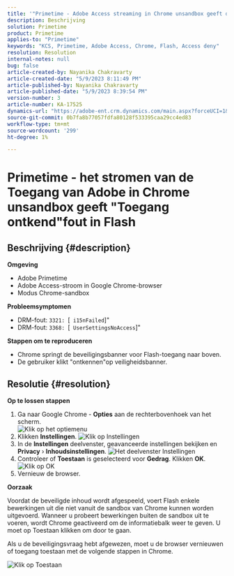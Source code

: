 ```yaml
---
title: '"Primetime - Adobe Access streaming in Chrome unsandbox geeft de fout \"Toegang geweigerd\" in Flash'
description: Beschrijving
solution: Primetime
product: Primetime
applies-to: "Primetime"
keywords: "KCS, Primetime, Adobe Access, Chrome, Flash, Access deny"
resolution: Resolution
internal-notes: null
bug: false
article-created-by: Nayanika Chakravarty
article-created-date: "5/9/2023 8:11:49 PM"
article-published-by: Nayanika Chakravarty
article-published-date: "5/9/2023 8:39:54 PM"
version-number: 3
article-number: KA-17525
dynamics-url: "https://adobe-ent.crm.dynamics.com/main.aspx?forceUCI=1&pagetype=entityrecord&etn=knowledgearticle&id=e1a21bb9-a5ee-ed11-8849-6045bd006b3d"
source-git-commit: 0b7fa8b77057fdfa80128f533395caa29cc4ed83
workflow-type: tm+mt
source-wordcount: '299'
ht-degree: 1%

---
```


# Primetime - het stromen van de Toegang van Adobe in Chrome unsandbox geeft &quot;Toegang ontkend&quot;fout in Flash

## Beschrijving {#description}


<b>Omgeving</b>

- Adobe Primetime
- Adobe Access-stroom in Google Chrome-browser
- Modus Chrome-sandbox


<b>Probleemsymptomen</b>

- DRM-fout: `3321: `[` i15nFailed`]&quot;
- DRM-fout: `3368: `[` UserSettingsNoAccess`]&quot;


<b>Stappen om te reproduceren</b>

- Chrome springt de beveiligingsbanner voor Flash-toegang naar boven.
- De gebruiker klikt &quot;ontkennen&quot;op veiligheidsbanner.



## Resolutie {#resolution}


<b>Op te lossen stappen</b>

1. Ga naar Google Chrome - <b>Opties</b> aan de rechterbovenhoek van het scherm.<br>    ![Klik op het optiemenu](https://helpx.adobe.com/content/dam/help/en/adobe-access/kb/error-3321/jcr%3acontent/main-pars/procedure/proc_par/step_0/step_par/image/setting_menu.png "Klik op het optiemenu")
2. Klikken <b>Instellingen</b>.    ![Klik op Instellingen](https://helpx.adobe.com/content/dam/help/en/adobe-access/kb/error-3321/jcr%3acontent/main-pars/procedure/proc_par/step_1/step_par/image/3.jpg "Klik op Instellingen")
3. In de <b>Instellingen</b> deelvenster, geavanceerde instellingen bekijken en <b>Privacy</b> › <b>Inhoudsinstellingen</b>.    ![Het deelvenster Instellingen](https://helpx.adobe.com/content/dam/help/en/adobe-access/kb/error-3321/jcr%3acontent/main-pars/procedure/proc_par/step_2/step_par/image/5.jpg "Het deelvenster Instellingen")
4. Controleer of <b>Toestaan</b> is geselecteerd voor <b>Gedrag</b>. Klikken <b>OK</b>.    ![Klik op OK](https://helpx.adobe.com/content/dam/help/en/adobe-access/kb/error-3321/jcr%3acontent/main-pars/procedure/proc_par/step_3/step_par/image/unsandbox_settings.png "Klik op OK")
5. Vernieuw de browser.


<b>Oorzaak</b>

Voordat de beveiligde inhoud wordt afgespeeld, voert Flash enkele bewerkingen uit die niet vanuit de sandbox van Chrome kunnen worden uitgevoerd. Wanneer u probeert bewerkingen buiten de sandbox uit te voeren, wordt Chrome geactiveerd om de informatiebalk weer te geven. U moet op Toestaan klikken om door te gaan.

Als u de beveiligingsvraag hebt afgewezen, moet u de browser vernieuwen of toegang toestaan met de volgende stappen in Chrome.

![Klik op Toestaan](https://helpx.adobe.com/content/dam/help/en/adobe-access/kb/error-3321/jcr%3acontent/main-pars/image/chrome_infobar.png "Klik op Toestaan")
